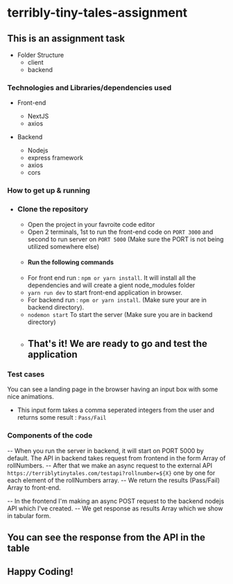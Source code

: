 # terribly-tiny-tales-assignment

## This is an assignment task

- Folder Structure
  - client
  - backend

### Technologies and Libraries/dependencies used

- Front-end

  - NextJS
  - axios

- Backend
  - Nodejs
  - express framework
  - axios
  - cors

### How to get up & running

- ### Clone the repository
  - Open the project in your favroite code editor
  - Open 2 terminals, 1st to run the front-end code on `PORT 3000` and second to run server on `PORT 5000` (Make sure the PORT is not being utilized somewhere else)
  - #### Run the following commands
  - For front end run : `npm or yarn install`. It will install all the dependencies and will create a gient node_modules folder
  - `yarn run dev` to start front-end application in browser.
  - For backend run : `npm or yarn install`. (Make sure your are in backend directory).
  - `nodemon start` To start the server (Make sure you are in backend directory)
  - ## That's it! We are ready to go and test the application

### Test cases

You can see a landing page in the browser having an input box with some nice animations.

- This input form takes a comma seperated integers from the user and returns some result : `Pass/Fail`

### Components of the code

-- When you run the server in backend, it will start on PORT 5000 by default. The API in backend takes request from frontend in the form Array of rollNumbers.
-- After that we make an async request to the external API `https://terriblytinytales.com/testapi?rollnumber=${X}` one by one for each element of the rollNumbers array.
-- We return the results (Pass/Fail) Array to front-end.

-- In the frontend I'm making an async POST request to the backend nodejs API which I've created.
-- We get response as results Array which we show in tabular form.

## You can see the response from the API in the table

## Happy Coding!
